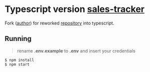 # Typescript version [sales-tracker](https://github.com/ann-wrst/sales-tracker)
Fork ([author](https://github.com/ann-wrst)) for reworked [repository](https://github.com/ann-wrst/sales-tracker) into typescript. 

## Running

> rename **.env.example** to **.env** and insert your credentials

```
$ npm install
$ npm start
```
